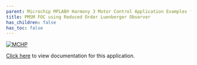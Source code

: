 ```yaml
---
parent: Microchip MPLAB® Harmony 3 Motor Control Application Examples for PIC32CM MC family
title: PMSM FOC using Reduced Order Luenberger Observer
has_children: false
has_toc: false
---
```


[![MCHP](https://www.microchip.com/ResourcePackages/Microchip/assets/dist/images/logo.png)](https://www.microchip.com)

[Click here](https://onlinedocs.microchip.com/v2/keyword-lookup?keyword=MC_APPS_PIC32CM_MC_PMSM_FOC_USING_REDUCED_ORDER_LUENBERGER_OBSERVER&redirect=true) to view documentation for this application.